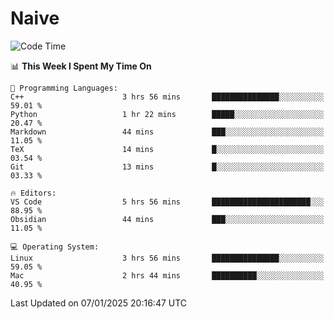 # Naive
<!-- ## 日拱一卒，功不唐捐 -->
<!-- [![GitHub Streak](https://streak-stats.demolab.com/?user=XiaoXKKK)](https://git.io/streak-stats) -->
<!--START_SECTION:waka-->
![Code Time](http://img.shields.io/badge/Code%20Time-180%20hrs%2014%20mins-blue)

📊 **This Week I Spent My Time On** 

```text
💬 Programming Languages: 
C++                      3 hrs 56 mins       ███████████████░░░░░░░░░░   59.01 % 
Python                   1 hr 22 mins        █████░░░░░░░░░░░░░░░░░░░░   20.47 % 
Markdown                 44 mins             ███░░░░░░░░░░░░░░░░░░░░░░   11.05 % 
TeX                      14 mins             █░░░░░░░░░░░░░░░░░░░░░░░░   03.54 % 
Git                      13 mins             █░░░░░░░░░░░░░░░░░░░░░░░░   03.33 % 

🔥 Editors: 
VS Code                  5 hrs 56 mins       ██████████████████████░░░   88.95 % 
Obsidian                 44 mins             ███░░░░░░░░░░░░░░░░░░░░░░   11.05 % 

💻 Operating System: 
Linux                    3 hrs 56 mins       ███████████████░░░░░░░░░░   59.05 % 
Mac                      2 hrs 44 mins       ██████████░░░░░░░░░░░░░░░   40.95 % 
```


 Last Updated on 07/01/2025 20:16:47 UTC
<!--END_SECTION:waka-->

